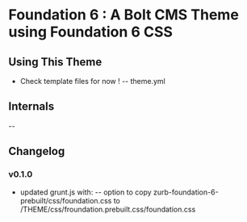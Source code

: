 # Foundation 6 : A Bolt CMS Theme using Foundation 6 CSS


## Using This Theme

- Check template files for now !
-- theme.yml

## Internals
-- 

## Changelog


### v0.1.0
- updated grunt.js with:
-- option to copy zurb-foundation-6-prebuilt/css/foundation.css to /THEME/css/froundation.prebuilt.css/foundation.css
